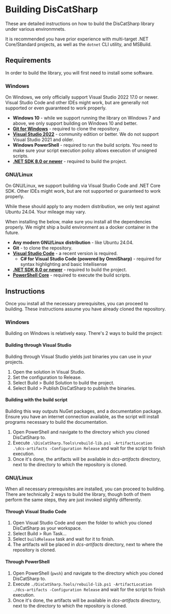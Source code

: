 # Building DisCatSharp
These are detailed instructions on how to build the DisCatSharp library under various environmnets.

It is recommended you have prior experience with multi-target .NET Core/Standard projects, as well as the `dotnet` CLI utility, and MSBuild.

## Requirements
In order to build the library, you will first need to install some software.

### Windows
On Windows, we only officially support Visual Studio 2022 17.0 or newer. Visual Studio Code and other IDEs might work, but are generally not supported or even guaranteed to work properly.

* **Windows 10** - while we support running the library on Windows 7 and above, we only support building on Windows 10 and better.
* [**Git for Windows**](https://git-scm.com/download/win) - required to clone the repository.
* [**Visual Studio 2022**](https://www.visualstudio.com/downloads/) - community edition or better. We do not support Visual Studio 2021 and older.
* **Windows PowerShell** - required to run the build scripts. You need to make sure your script execution policy allows execution of unsigned scripts.
* [**.NET SDK 8.0 or newer**](https://www.microsoft.com/net/download) - required to build the project.

### GNU/Linux
On GNU/Linux, we support building via Visual Studio Code and .NET Core SDK. Other IDEs might work, but are not supported or guaranteed to work properly.

While these should apply to any modern distribution, we only test against Ubuntu 24.04. Your mileage may vary.

When installing the below, make sure you install all the dependencies properly. We might ship a build environment as a docker container in the future.

* **Any modern GNU/Linux distribution** - like Ubuntu 24.04.
* **Git** - to clone the repository.
* [**Visual Studio Code**](https://code.visualstudio.com/Download) - a recent version is required.
   * **C# for Visual Studio Code (powered by OmniSharp)** - required for syntax highlighting and basic Intellisense
* [**.NET SDK 8.0 or newer**](https://www.microsoft.com/net/download) - required to build the project.
* [**PowerShell Core**](https://docs.microsoft.com/en-us/powershell/scripting/install/installing-powershell-core-on-linux?view=powershell-7.5) - required to execute the build scripts.

## Instructions
Once you install all the necessary prerequisites, you can proceed to building. These instructions assume you have already cloned the repository.

### Windows
Building on Windows is relatively easy. There's 2 ways to build the project:

#### Building through Visual Studio
Building through Visual Studio yields just binaries you can use in your projects.

1. Open the solution in Visual Studio.
2. Set the configuration to Release.
3. Select Build > Build Solution to build the project.
4. Select Build > Publish DisCatSharp to publish the binaries.

#### Building with the build script
Building this way outputs NuGet packages, and a documentation package. Ensure you have an internet connection available, as the script will install programs necessary to build the documentation.

1. Open PowerShell and navigate to the directory which you cloned DisCatSharp to.
2. Execute `.\DisCatSharp.Tools\rebuild-lib.ps1 -ArtifactLocation .\dcs-artifacts -Configuration Release` and wait for the script to finish execution.
3. Once it's done, the artifacts will be available in *dcs-artifacts* directory, next to the directory to which the repository is cloned.

### GNU/Linux
When all necessary prerequisites are installed, you can proceed to building. There are technically 2 ways to build the library, though both of them perform the same steps, they are just invoked slightly differently.

#### Through Visual Studio Code
1. Open Visual Studio Code and open the folder to which you cloned DisCatSharp as your workspace.
2. Select Build > Run Task...
3. Select `buildRelease` task and wait for it to finish.
4. The artifacts will be placed in *dcs-artifacts* directory, next to where the repository is cloned.

#### Through PowerShell
1. Open PowerShell (`pwsh`) and navigate to the directory which you cloned DisCatSharp to.
2. Execute `./DisCatSharp.Tools/rebuild-lib.ps1 -ArtifactLocation ./dcs-artifacts -Configuration Release` and wait for the script to finish execution.
3. Once it's done, the artifacts will be available in *dcs-artifacts* directory, next to the directory to which the repository is cloned.
